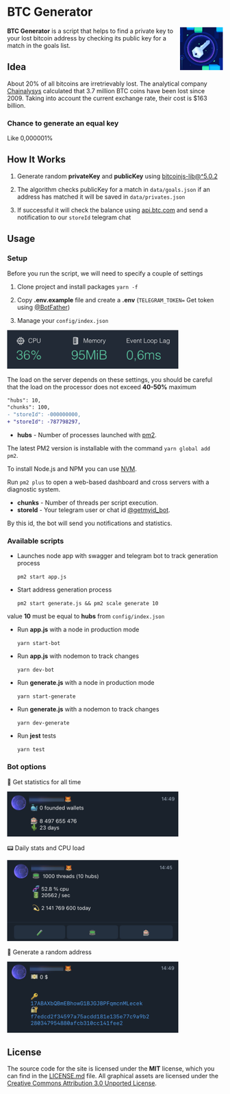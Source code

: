 # BTC Generator

<img src="https://github.com/devdfan/btc-generator/blob/master/img/key.jpeg" align="right" alt="BTC generator" width="100" height="100">

**BTC Generator** is a script that helps to find a private key to your lost bitcoin address by checking its public key for a match in the goals list.

## Idea
About 20% of all bitcoins are irretrievably lost. The analytical company [Chainalysys](https://www.chainalysis.com) calculated that 3.7 million BTC coins have been lost since 2009. Taking into account the current exchange rate, their cost is $163 billion.

### Chance to generate an equal key
Like 0,000001%

## How It Works

1. Generate random **privateKey** and **publicKey** using [bitcoinjs-lib@^5.0.2](http://npmjs.com/package/bitcoinjs-lib)

2. The algorithm checks publicKey for a match in `data/goals.json` if an address has matched it will be saved in `data/privates.json`

3. If successful it will check the balance using [api.btc.com](https://chain.api.btc.com/v3/address/12ib7dApVFvg82TXKycWBNpN8kFyiAN1dr) and send a notification to our `storeId` telegram chat

## Usage

### Setup

Before you run the script, we will need to specify a couple of settings

1. Clone project and install packages `yarn -f`

2. Copy **.env.example** file and create a **.env** (`TELEGRAM_TOKEN=` Get token using [@BotFather](https://t.me/BotFather))

3. Manage your `config/index.json`

<img src="https://github.com/devdfan/btc-generator/blob/master/img/server.png"  alt="BTC generator" width="400">

The load on the server depends on these settings, you should be careful that the load on the processor does not exceed **40-50%** maximum

```diff
"hubs": 10,
"chunks": 100,
- "storeId": -000000000,
+ "storeId": -787798297,
```

- **hubs** - Number of processes launched with [pm2](https://pm2.keymetrics.io/docs/usage/quick-start/).

The latest PM2 version is installable with the command `yarn global add pm2`.

To install Node.js and NPM you can use [NVM](https://github.com/nvm-sh/nvm).

Run `pm2 plus` to open a web-based dashboard and cross servers with a diagnostic system.
- **chunks** - Number of threads per script execution.
- **storeId** - Your telegram user or chat id [@getmyid_bot](https://t.me/getmyid_bot).

By this id, the bot will send you notifications and statistics.

### Available scripts

- Launches node app with swagger and telegram bot to track generation process

  `pm2 start app.js`

- Start address generation process

  `pm2 start generate.js && pm2 scale generate 10`

value **10** must be equal to **hubs** from `config/index.json`

- Run **app.js** with a node in production mode

  `yarn start-bot`

- Run **app.js** with nodemon to track changes

  `yarn dev-bot`

- Run **generate.js** with a node in production mode

  `yarn start-generate`

- Run **generate.js** with a nodemon to track changes

  `yarn dev-generate`

- Run **jest** tests

  `yarn test`

### Bot options

🧪 Get statistics for all time

<img src="https://github.com/devdfan/btc-generator/blob/master/img/stats.png" alt="BTC generator" width="400">

📟 Daily stats and CPU load

<img src="https://github.com/devdfan/btc-generator/blob/master/img/bot.png" alt="BTC generator" width="400">

🎰 Generate a random address

<img src="https://github.com/devdfan/btc-generator/blob/master/img/random.png" alt="BTC generator" width="400">

## License

The source code for the site is licensed under the **MIT** license, which you can find in the [LICENSE.md](https://github.com/devdfan/btc-generator/blob/master/LICENSE.md) file.
All graphical assets are licensed under the [Creative Commons Attribution 3.0 Unported License](https://creativecommons.org/licenses/by/3.0/).

